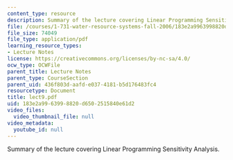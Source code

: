 ```yaml
---
content_type: resource
description: Summary of the lecture covering Linear Programming Sensitivity Analysis.
file: /courses/1-731-water-resource-systems-fall-2006/183e2a9963998820d6502515840e61d2_lect9.pdf
file_size: 74049
file_type: application/pdf
learning_resource_types:
- Lecture Notes
license: https://creativecommons.org/licenses/by-nc-sa/4.0/
ocw_type: OCWFile
parent_title: Lecture Notes
parent_type: CourseSection
parent_uid: 436f803d-aafd-e037-4181-b5d176483fc4
resourcetype: Document
title: lect9.pdf
uid: 183e2a99-6399-8820-d650-2515840e61d2
video_files:
  video_thumbnail_file: null
video_metadata:
  youtube_id: null
---
```

Summary of the lecture covering Linear Programming Sensitivity Analysis.